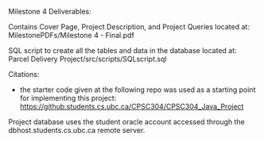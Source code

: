 Milestone 4 Deliverables:

   Contains Cover Page, Project Description, and Project Queries located at: MilestonePDFs/Milestone 4 - Final.pdf

   SQL script to create all the tables and data in the database located at: Parcel Delivery Project/src/scripts/SQLscript.sql
    

Citations:
- the starter code given at the following repo was used as a starting point for implementing this project: https://github.students.cs.ubc.ca/CPSC304/CPSC304_Java_Project

Project database uses the student oracle account accessed through the dbhost.students.cs.ubc.ca remote server.
